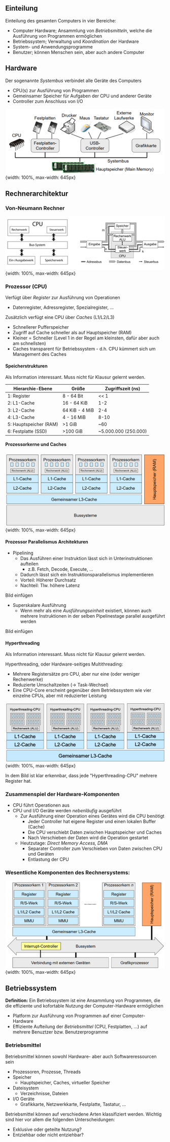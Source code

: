 

## Einteilung
Einteilung des gesamten Computers in vier Bereiche:
- Computer Hardware; Ansammlung von *Betriebsmitteln*, welche die
Ausführung von Programmen ermöglichen
- Betriebssystem; Verwaltung und *Koordination* der Hardware
- System- und Anwendungsprogramme 
- Benutzer; können Menschen sein, aber auch andere Computer

## Hardware
Der sogenannte *Systembus* verbindet alle Geräte des Computers
- CPU(s) zur Ausführung von Programmen
- Gemeinsamer Speicher für Aufgaben der CPU und anderer Geräte
- Controller zum Anschluss von I/O

![Systembus](/assets/images/11042022-Systembus.png){width: 100%, max-width: 645px}

## Rechnerarchitektur
### Von-Neumann Rechner
![Von-Neumann Rechner](/assets/images/11042022-VonNeumann.png){width: 100%, max-width: 645px}

### Prozessor (CPU)
Verfügt über *Register* zur Ausführung von Operationen
- Datenregister, Adressregister, Spezialregister, ...

Zusätzlich verfügt eine CPU über *Caches* (L1/L2/L3)
- Schnellerer Pufferspeicher
- Zugriff auf Cache schneller als auf Hauptspeicher (RAM)
- Kleiner = Schneller (Level 1 in der Regel am kleinsten, dafür aber auch am schnellsten)
- Caches transparent für Betriebssystem - d.h. CPU kümmert sich um Management des Caches


#### Speicherstrukturen
Als Information interessant. Muss nicht für Klausur gelernt werden.

| Hierarchie-Ebene          | Größe             | Zugriffszeit (ns)     |
| ------------------------- | ----------------- | --------------------- |
| 1: Register               | 8 - 64 Bit        | << 1                  |
| 2: L1-Cache               | 16 - 64 KiB       | 1-2                   |
| 3: L2-Cache               | 64 KiB - 4 MiB    | 2-4                   |
| 4: L3-Cache               | 4 - 16 MiB        | 8-10                  |
| 5: Hauptspeicher (RAM)    | >1 GiB            | ~60                   |
| 6: Festplatte (SSD)       | >100 GiB          | ~5.000.000 (250.000)  |

#### Prozessorkerne und Caches
![Multiple Prozessorkerne](/assets/images/11042022-Kerne.png){width: 100%, max-width: 645px}


#### Prozessor Parallelismus Architekturen
- Pipelining
  - Das Ausführen einer Instruktion lässt sich in Unterinstruktionen aufteilen
    - z.B. Fetch, Decode, Execute, ...
  - Dadurch lässt sich ein Instruktionsparallelismus implementieren
  - Vorteil: Höherer Durchsatz
  - Nachteil: Tlw. höhere Latenz

Bild einfügen

- Superskalare Ausführung
  - Wenn mehr als eine *Ausführungseinheit* existiert,
können auch mehrere Instruktionen in der selben
Pipelinestage parallel ausgeführt werden

Bild einfügen

#### Hyperthreading
Als Information interessant. Muss nicht für Klausur gelernt werden.

Hyperthreading, oder Hardware-seitiges Multithreading:
- Mehrere Registersätze pro CPU, aber nur eine (oder weniger Rechenwerke)
- Reduzierte Umschaltzeiten (-> Task-Wechsel)
- Eine CPU-Core erscheint gegenüber dem Betriebssystem wie vier einzelne CPUs, aber mit reduzierter Leistung

![Hyperthreading](/assets/images/11042022-Hyperthread.png){width: 100%, max-width: 645px}

In dem Bild ist klar erkennbar, dass jede "Hyperthreading-CPU" mehrere Register hat.

### Zusammenspiel der Hardware-Komponenten
- CPU führt Operationen aus
- CPU und I/O Geräte werden *nebenläufig* ausgeführt
  - Zur Ausführung einer Operation eines Gerätes wird die CPU benötigt
    - Jeder Controller hat eigene Register und einen lokalen Buffer (Cache)
    - Die CPU verschiebt Daten zwischen Hauptspeicher und Caches
    - Nach Verschieben der Daten wird die Operation gestartet
  - Heutzutage: *Direct Memory Access, DMA*
    - Separater Controller zum Verschieben von Daten zwischen CPU und Geräten
    - Entlastung der CPU

### Wesentliche Komponenten des Rechnersystems:
![Komponenten des Rechnersystems](/assets/images/11042022-StrukturRechnersystem.png){width: 100%, max-width: 645px}

## Betriebssystem
**Definition:** Ein Betriebssystem ist eine Ansammlung von Programmen, die die effiziente und kofortable Nutzung der Computer-Hardware ermöglichen
- Platform zur Ausführung von Programmen auf einer Computer-Hardware
- Effiziente Aufteilung der *Betriebsmittel* (CPU, Festplatten, ...) auf mehrere Benuztzer bzw. Benutzerprogramme

### Betriebsmittel
Betriebsmittel können sowohl Hardware- aber auch Softwareressourcen sein
- Prozessoren, Prozesse, Threads
- Speicher
  - Hauptspeicher, Caches, virtueller Speicher
- Dateisystem
  - Verzeichnisse, Dateien
- I/O Geräte
  - Grafikkarte, Netzwerkkarte, Festplatte, Tastatur, ...

Betriebsmittel können auf verschiedene Arten klassifiziert werden. Wichtig sind
hier vor allem die folgenden Unterscheidungen:
- Exklusive oder geteilte Nutzung?
- Entziehbar oder nicht entziehbar?